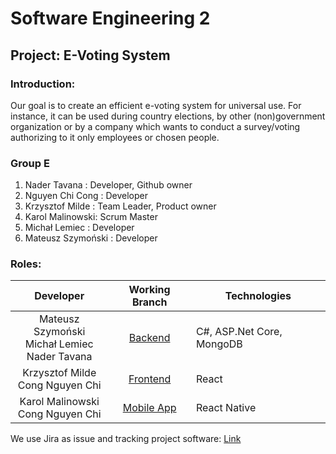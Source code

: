 # Software Engineering 2
## Project: E-Voting System
### Introduction: 
Our goal is to create an efficient e-voting system for universal use. For instance, it can be used during country elections, by other (non)government organization or by a company which wants to conduct a survey/voting authorizing to it only employees or chosen people.

### Group E
1. Nader Tavana : Developer, Github owner
2. Nguyen Chi Cong : Developer
3. Krzysztof Milde : Team Leader, Product owner
4. Karol Malinowski: Scrum Master
5. Michał Lemiec : Developer
6. Mateusz Szymoński : Developer

### Roles:
| Developer | Working Branch | Technologies |
|:-:|:-:|-|
| Mateusz Szymoński<br>  Michał Lemiec<br>  Nader Tavana<br> |   [Backend](https://github.com/tavanan/SE2/tree/backend) |  C#, ASP.Net Core, MongoDB |
| Krzysztof Milde<br>   Cong Nguyen Chi<br> |  [Frontend](https://github.com/tavanan/SE2/tree/frontend) |  React |
| Karol Malinowski<br>  Cong Nguyen Chi<br> |  [Mobile App](https://github.com/tavanan/SE2/tree/frontend) |  React Native |

We use Jira as issue and tracking project software: [Link](https://se-group-e-pw.atlassian.net/jira/software/projects/EVS/boards/1)

